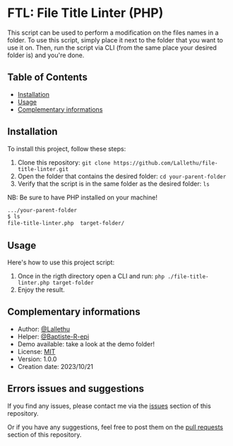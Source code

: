 # FTL: File Title Linter (PHP)

This script can be used to perform a modification on the files names in a folder.
To use this script, simply place it next to the folder that you want to use it on.
Then, run the script via CLI (from the same place your desired folder is) and you're done.

## Table of Contents

- [Installation](#installation)
- [Usage](#usage)
- [Complementary informations](#complementary-informations)

## Installation

To install this project, follow these steps:

1. Clone this repository: `git clone https://github.com/Lallethu/file-title-linter.git`
2. Open the folder that contains the desired folder: `cd your-parent-folder`
3. Verify that the script is in the same folder as the desired folder: `ls`

NB: Be sure to have PHP installed on your machine!

```bash
.../your-parent-folder
$ ls
file-title-linter.php  target-folder/
```

## Usage

Here's how to use this project script:

1. Once in the rigth directory open a CLI and run: `php ./file-title-linter.php target-folder`
2. Enjoy the result.

## Complementary informations

- Author: [@Lallethu](https://www.github.com/Lallethu)
- Helper: [@Baptiste-R-epi](https://www.github.com/Baptiste-R-epi)
- Demo available: take a look at the demo folder!
- License: [MIT](LICENSE)
- Version: 1.0.0
- Creation date: 2023/10/21

## Errors issues and suggestions

If you find any issues, please contact me via the [issues](https://www.github.com/Lallethu/file-title-linter/issues) section of this repository.

Or if you have any suggestions, feel free to post them on the [pull requests](https://www.github.com/Lallethu/file-title-linter/pulls) section of this repository.
